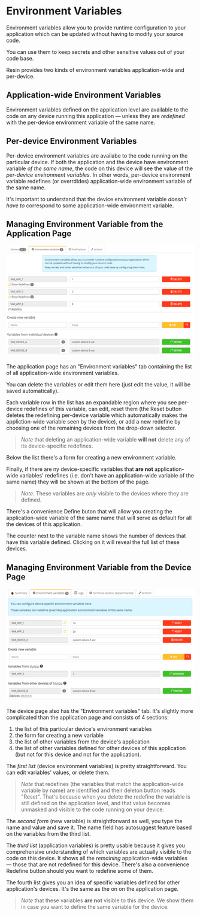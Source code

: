 # Environment Variables

Environment variables allow you to provide runtime configuration to your application which can be updated without having to modify your source code.

You can use them to keep secrets and other sensitive values out of your code base.

Resin provides two kinds of environment variables application-wide and per-device.

## Application-wide Environment Variables

Environment variables defined on the application level are available to the code on any device running this application — unless they are _redefined_ with the per-device environment variable of the same name.

## Per-device Environment Variables

Per-device environment variables are availabe to the code running on the particular device. If both the application and the device have environment variable _of the same name_, the code on this device will see the value of the _per-device environment variables._ In other words, per-device environment variable redefines (or overrdides) application-wide environment variable of the same name.

It's important to understand that the device environment variable _doesn't have to_ correspond to some application-wide environment variable.

## Managing Environment Variable from the Application Page

![Application Page](/img/env-vars/app.jpg)

The application page has an "Environment variables" tab containing the list of all application-wide environment variables.

You can delete the variables or edit them here (just edit the value, it will be saved automatically).

Each variable row in the list has an expandable region where you see per-device redefines of this variable, can edit, reset them (the Reset button deletes the redefining per-device variable which automatically makes the appliction-wide variable seen by the device), or add a new redefine by choosing one of the remaining devices from the drop-down selector.

> _Note_ that deleting an application-wide variable **will not** delete any of its device-specific redefines.

Below the list there's a form for creating a new environment variable.

Finally, if there are ny device-specific variables that **are not** application-wide variables' redefines (i.e. don't have an application-wide variable of the same name) they will be shown at the bottom of the page.

> _Note_. These variables are _only_ visible to the devices where they are defined.

There's a convenience Define buton that will allow you creating the application-wide variable of the same name that will serve as default for all the devices of this application.

The counter next to the variable name shows the number of devices that have this variable defined. Clicking on it will reveal the full list of these devices.

## Managing Environment Variable from the Device Page

![Device Page](/img/env-vars/device.jpg)

The device page also has the "Environment variables" tab. It's slightly more complicated than the application page and consists of 4 sections:
1. the list of this particular device's environment variables
1. the form for creating a new variable
1. the list of other variables from the device's application
1. the list of other variables defined for other devices of this application (but not for this device and not for the application).

The _first list_ (device environment variables) is pretty straightforward. You can edit variables' values, or delete them.

> _Note_ that redefines (the variables that match the application-wide variable by name) are identified and their deleton button reads "Reset". That's because when you delete the redefine the variable is still defined on the application level, and that value becomes unmasked and visible to the code running on your device.

The _second form_ (new variable) is straightforward as well, you type the name and value and save it. The name field has autosuggest feature based on the variables from the third list.

The _third list_ (application variables) is pretty usable because it gives you comprehensive understanding of which variables are actually visible to the code on this device. It shows all the _remaining_ application-wide variables — those that are not redefined for this device. There's also a convenience Redefine button should you want to redefine some of them.

The fourth list gives you an idea of specific variables defined for other application's devices. It's the same as the on on the application page.

> _Note_ that these variables **are not** visible to this device. We show them in case you want to define the same variable for the device.
